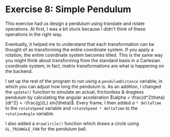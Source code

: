 # Exercise 8: Simple Pendulum

This exercise had us design a pendulum using translate and rotate operations. At first, I was a bit stuck because I didn't think of these operations in the right way.

Eventually, it helped me to understand that each transformation can be thought of as transforming the entire coordinate system. If you apply a rotation, the entire coordinate system becomes tilted. This is the same way you might think about transforming from the standard basis in a Cartesian coordinate system; in fact, matrix transformations are what is happening on the backend.

I set up the rest of the program to run using a `pendulumDistance` variable, in which you can adjust how long the pendulum is. As an addition, I changed the `update()` function to simulate an actual, frictionless & dragless pendulum by calculating the angular acceleration $\alpha = \frac{d^2\theta}{dt^2} = -\frac{g}{L} sin(\theta)$. Every frame, I then added $\alpha$ `* deltaTime` to the `rotateSpeed` variable and `rotateSpeed * deltaTime` to the `rotationAngle` variable.

I also added a `drawCircle()` function which draws a circle using `GL_TRIANGLE_FAN` for the pendulum ball.
